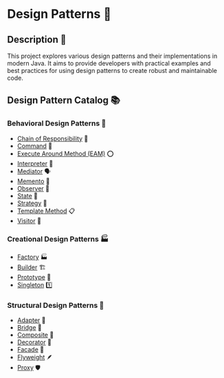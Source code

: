 # Design Patterns 🧩

## Description 📄

This project explores various design patterns and their implementations in modern Java. It aims to provide developers
with practical examples and best practices for using design patterns to create robust and maintainable code.

## Design Pattern Catalog 📚

### Behavioral Design Patterns 💪

- [Chain of Responsibility](src/main/java/pl/mperor/lab/java/design/pattern/behavioral/chain/of/responsibility) 🔗
- [Command](src/main/java/pl/mperor/lab/java/design/pattern/behavioral/command) 📝
- [Execute Around Method (EAM)](src/main/java/pl/mperor/lab/java/design/pattern/behavioral/eam) ⭕
- [Interpreter](src/main/java/pl/mperor/lab/java/design/pattern/behavioral/interpreter) 📰
- [Mediator](src/main/java/pl/mperor/lab/java/design/pattern/behavioral/mediator) 🗣️
- [Memento](src/main/java/pl/mperor/lab/java/design/pattern/behavioral/memento) 💾
- [Observer](src/main/java/pl/mperor/lab/java/design/pattern/behavioral/observer) 👀
- [State](src/main/java/pl/mperor/lab/java/design/pattern/behavioral/state) 📜
- [Strategy](src/main/java/pl/mperor/lab/java/design/pattern/behavioral/strategy) 🎯
- [Template Method](src/main/java/pl/mperor/lab/java/design/pattern/behavioral/template/method) 📋
- [Visitor](src/main/java/pl/mperor/lab/java/design/pattern/behavioral/visitor) 🧳

### Creational Design Patterns 🏭

- [Factory](src/main/java/pl/mperor/lab/java/design/pattern/creational/factory) 🏭
- [Builder](src/main/java/pl/mperor/lab/java/design/pattern/creational/builder) 🏗️
- [Prototype](src/main/java/pl/mperor/lab/java/design/pattern/creational/prototype) 🧬
- [Singleton](src/main/java/pl/mperor/lab/java/design/pattern/creational/singleton) 1️⃣

### Structural Design Patterns 🎁

- [Adapter](src/main/java/pl/mperor/lab/java/design/pattern/structural/adapter) 🔌
- [Bridge](src/main/java/pl/mperor/lab/java/design/pattern/structural/bridge) 🌉
- [Composite](src/main/java/pl/mperor/lab/java/design/pattern/structural/composite) 🌿
- [Decorator](src/main/java/pl/mperor/lab/java/design/pattern/structural/decorator) 🎨
- [Facade](src/main/java/pl/mperor/lab/java/design/pattern/structural/facade) 🏢
- [Flyweight](src/main/java/pl/mperor/lab/java/design/pattern/structural/flyweight) 🪶
- [Proxy](src/main/java/pl/mperor/lab/java/design/pattern/structural/proxy) 🛡️
